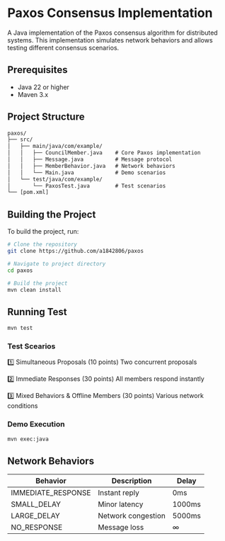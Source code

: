 # Paxos Consensus Implementation

A Java implementation of the Paxos consensus algorithm for distributed systems. This implementation simulates network behaviors and allows testing different consensus scenarios.

## Prerequisites

- Java 22 or higher
- Maven 3.x

## Project Structure

```txt
paxos/
├── src/
│   ├── main/java/com/example/
│   │   ├── CouncilMember.java    # Core Paxos implementation
│   │   ├── Message.java          # Message protocol
│   │   ├── MemberBehavior.java   # Network behaviors
│   │   └── Main.java             # Demo scenarios
│   └── test/java/com/example/
│       └── PaxosTest.java        # Test scenarios
└── [pom.xml]
```

## Building the Project

To build the project, run:

```bash
# Clone the repository
git clone https://github.com/a1842806/paxos

# Navigate to project directory
cd paxos

# Build the project
mvn clean install
```

## Running Test

```bash
mvn test
```

### Test Scearios

1️⃣ Simultaneous Proposals (10 points)
Two concurrent proposals

2️⃣ Immediate Responses (30 points)
All members respond instantly

3️⃣ Mixed Behaviors & Offline Members (30 points)
Various network conditions

### Demo Execution

```bash
mvn exec:java
```

## Network Behaviors
| Behavior | Description | Delay |
|----------|-------------|-------|
| IMMEDIATE_RESPONSE | Instant reply | 0ms |
| SMALL_DELAY | Minor latency | 1000ms |
| LARGE_DELAY | Network congestion | 5000ms |
| NO_RESPONSE | Message loss | ∞ |